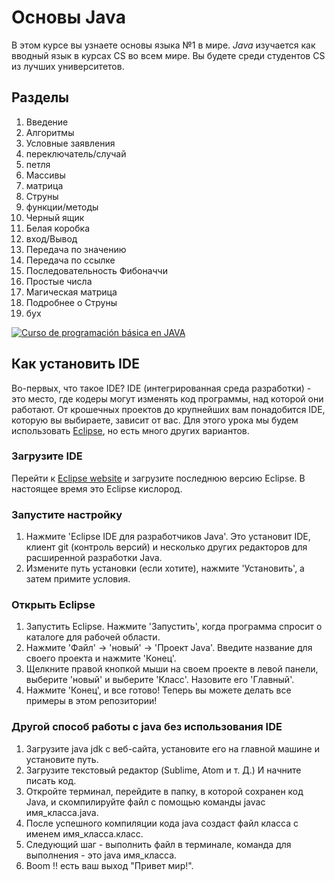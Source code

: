 # Основы Java
В этом курсе вы узнаете основы языка №1 в мире. *Java* 
изучается как вводный язык в курсах CS во всем мире. Вы будете среди студентов CS 
из лучших университетов.

## Разделы
1. Введение
2. Алгоритмы
3. Условные заявления
4. переключатель/случай
5. петля
6. Массивы
7. матрица
8. Струны
9. функции/методы
10. Черный ящик
11. Белая коробка
12. вход/Вывод
13. Передача по значению
14. Передача по ссылке
15. Последовательность Фибоначчи
16. Простые числа
17. Магическая матрица
18. Подробнее о Струны
19. бух

[![Curso de programación básica en JAVA](https://img.youtube.com/vi/Ztr7_sNmSQI/0.jpg)](https://www.youtube.com/watch?v=Ztr7_sNmSQI&list=PLQ1ShaTNqthL1w5LSw5l7CbjCu5xiKQsA)

## Как установить IDE
Во-первых, что такое IDE? IDE (интегрированная среда разработки) - это место, 
где кодеры могут изменять код программы, над которой они работают. От крошечных проектов 
до крупнейших вам понадобится IDE, которую вы выбираете, зависит от вас. Для этого 
урока мы будем использовать [Eclipse](https://www.eclipse.org), но есть много других 
вариантов.

### Загрузите IDE
Перейти к [Eclipse website](https://www.eclipse.org/downloads/) и загрузите последнюю 
версию Eclipse. В настоящее время это Eclipse кислород.

### Запустите настройку
1. Нажмите 'Eclipse IDE для разработчиков Java'. Это установит IDE, клиент git (контроль 
версий) и несколько других редакторов для расширенной разработки Java.
2. Измените путь установки (если хотите), нажмите 'Установить', а затем примите 
условия.

### Открыть Eclipse
1. Запустить Eclipse. Нажмите 'Запустить', когда программа спросит о каталоге для рабочей 
области.
2. Нажмите 'Файл' -> 'новый' -> 'Проект Java'. Введите название для своего проекта и 
нажмите 'Конец'.
3. Щелкните правой кнопкой мыши на своем проекте в левой панели, выберите 'новый' и 
выберите 'Класс'. Назовите его 'Главный'.
4. Нажмите 'Конец', и все готово! Теперь вы можете делать все примеры в этом репозитории!

### Другой способ работы с java без использования IDE
1. Загрузите java jdk с веб-сайта, установите его на главной машине и установите путь.
2. Загрузите текстовый редактор (Sublime, Atom и т. Д.) И начните писать код.
3. Откройте терминал, перейдите в папку, в которой сохранен код Java, и скомпилируйте 
файл с помощью команды javac имя_класса.java.
4. После успешного компиляции кода java создаст файл класса с именем имя_класса.класс.
5. Следующий шаг - выполнить файл в терминале, команда для выполнения - это java 
имя_класса.
6. Boom !! есть ваш выход "Привет мир!".
